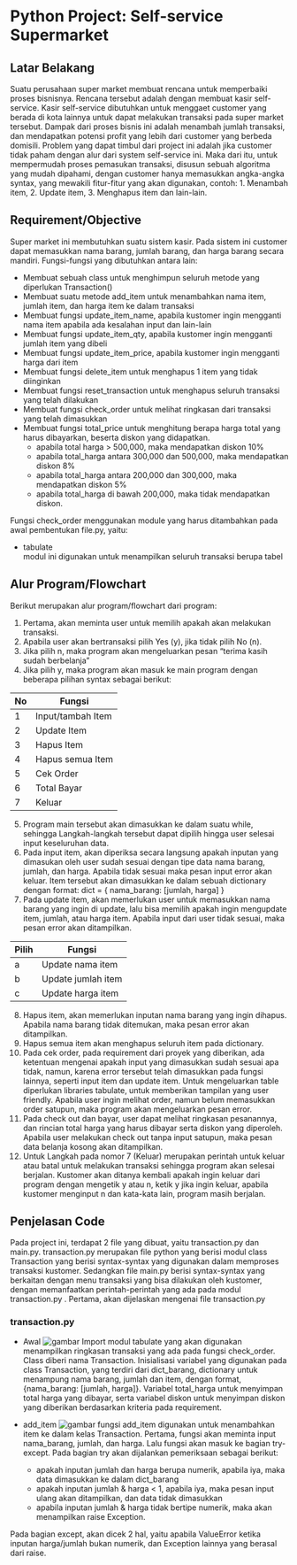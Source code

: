 # Python Project: Self-service Supermarket

## Latar Belakang
Suatu perusahaan super market membuat rencana untuk memperbaiki proses bisnisnya. Rencana tersebut adalah dengan membuat kasir self-service. Kasir self-service dibutuhkan untuk menggaet customer yang berada di kota lainnya untuk dapat melakukan transaksi pada super market tersebut. Dampak dari proses bisnis ini adalah menambah jumlah transaksi, dan mendapatkan potensi profit yang lebih dari customer yang berbeda domisili. 
Problem yang dapat timbul dari project ini adalah jika customer tidak paham dengan alur dari system self-service ini. Maka dari itu, untuk mempermudah proses pemasukan transaksi, disusun sebuah algoritma yang mudah dipahami, dengan customer hanya memasukkan angka-angka syntax, yang mewakili fitur-fitur yang akan digunakan, contoh: 1. Menambah item, 2. Update item, 3. Menghapus item dan lain-lain. 

## Requirement/Objective
Super market ini membutuhkan suatu sistem kasir. Pada sistem ini customer dapat memasukkan nama barang, jumlah barang, dan harga barang secara mandiri. Fungsi-fungsi yang dibutuhkan antara lain:
- Membuat sebuah class untuk menghimpun seluruh metode yang diperlukan Transaction()
- Membuat suatu metode add_item untuk menambahkan nama item, jumlah item, dan harga item ke dalam transaksi
- Membuat fungsi update_item_name, apabila kustomer ingin mengganti nama item apabila ada kesalahan input dan lain-lain
- Membuat fungsi update_item_qty, apabila kustomer ingin mengganti jumlah item yang dibeli
- Membuat fungsi update_item_price, apabila kustomer ingin mengganti harga dari item
- Membuat fungsi delete_item untuk menghapus 1 item yang tidak diinginkan
- Membuat fungsi reset_transaction untuk menghapus seluruh transaksi yang telah dilakukan
- Membuat fungsi check_order untuk melihat ringkasan dari transaksi yang telah dimasukkan
- Membuat fungsi total_price untuk menghitung berapa harga total yang harus dibayarkan, beserta diskon yang didapatkan.
  - apabila total harga > 500,000, maka mendapatkan diskon 10%
  - apabila total_harga antara 300,000 dan 500,000, maka mendapatkan diskon 8%
  - apabila total_harga antara 200,000 dan 300,000, maka mendapatkan diskon 5%
  - apabila total_harga di bawah 200,000, maka tidak mendapatkan diskon.

Fungsi check_order menggunakan module yang harus ditambahkan pada awal pembentukan file.py, yaitu:
- tabulate \
  modul ini digunakan untuk menampilkan seluruh transaksi berupa tabel

## Alur Program/Flowchart
Berikut merupakan alur program/flowchart dari program:
1.	Pertama, akan meminta user untuk memilih apakah akan melakukan transaksi.
2.	Apabila user akan bertransaksi pilih Yes (y), jika tidak pilih No (n).
3.	Jika pilih n, maka program akan mengeluarkan pesan “terima kasih sudah berbelanja”
4.	Jika pilih y, maka program akan masuk ke main program dengan beberapa pilihan syntax sebagai berikut:


No  | Fungsi
--- | ------------------
1   | Input/tambah Item
2   | Update Item
3   | Hapus Item
4   | Hapus semua Item
5   | Cek Order
6   | Total Bayar
7   | Keluar


5.	Program main tersebut akan dimasukkan ke dalam suatu while, sehingga Langkah-langkah tersebut dapat dipilih hingga user selesai input keseluruhan data.
6.	Pada input item, akan diperiksa secara langsung apakah inputan yang dimasukan oleh user sudah sesuai dengan tipe data nama barang, jumlah, dan harga. Apabila tidak sesuai maka pesan input error akan keluar. Item tersebut akan dimasukkan ke dalam sebuah dictionary dengan format: dict = { nama_barang: [jumlah, harga] }
7.	Pada update item, akan memerlukan user untuk memasukkan nama barang yang ingin di update, lalu bisa memilih apakah ingin mengupdate item, jumlah, atau harga item. Apabila input dari user tidak sesuai, maka pesan error akan ditampilkan.


Pilih  | Fungsi
------ | ------------------
a      | Update nama item
b      | Update jumlah item
c      | Update harga item


8.	Hapus item, akan memerlukan inputan nama barang yang ingin dihapus. Apabila nama barang tidak ditemukan, maka pesan error akan ditampilkan.
9.	Hapus semua item akan menghapus seluruh item pada dictionary.
10.	Pada cek order, pada requirement dari proyek yang diberikan, ada ketentuan mengenai apakah input yang dimasukkan sudah sesuai apa tidak, namun, karena error tersebut telah dimasukkan pada fungsi lainnya, seperti input item dan update item. Untuk mengeluarkan table diperlukan libraries tabulate, untuk memberikan tampilan yang user friendly. Apabila user ingin melihat order, namun belum memasukkan order satupun, maka program akan mengeluarkan pesan error. 
11.	Pada check out dan bayar, user dapat melihat ringkasan pesanannya, dan rincian total harga yang harus dibayar serta diskon yang diperoleh. Apabila user melakukan check out tanpa input satupun, maka pesan data belanja kosong akan ditampilkan.
12.	Untuk Langkah pada nomor 7 (Keluar) merupakan perintah untuk keluar atau batal untuk melakukan transaksi sehingga program akan selesai berjalan. Kustomer akan ditanya kembali apakah ingin keluar dari program dengan mengetik y atau n, ketik y jika ingin keluar, apabila kustomer menginput n dan kata-kata lain, program masih berjalan. 


## Penjelasan Code
Pada project ini, terdapat 2 file yang dibuat, yaitu transaction.py dan main.py. transaction.py merupakan file python yang berisi modul class Transaction yang berisi syntax-syntax yang digunakan dalam memproses transaksi kustomer. Sedangkan file main.py berisi syntax-syntax yang berkaitan dengan menu transaksi yang bisa dilakukan oleh kustomer, dengan memanfaatkan perintah-perintah yang ada pada modul transaction.py . Pertama, akan dijelaskan mengenai file transaction.py

### transaction.py
- Awal
![gambar](https://user-images.githubusercontent.com/31236670/231508538-0cf681ca-5f69-40c4-81f2-c94045941e3b.png)
Import modul tabulate yang akan digunakan menampilkan ringkasan transaksi yang ada pada fungsi check_order. Class diberi nama Transaction. Inisialisasi variabel yang digunakan pada class Transaction, yang terdiri dari dict_barang, dictionary untuk menampung nama barang, jumlah dan item, dengan format, {nama_barang: [jumlah, harga]}. Variabel total_harga untuk menyimpan total harga yang dibayar, serta variabel diskon untuk menyimpan diskon yang diberikan berdasarkan kriteria pada requirement.

- add_item
![gambar](https://user-images.githubusercontent.com/31236670/231505322-caffbbcd-3c69-4e32-a052-20833657f0ac.png)
fungsi add_item digunakan untuk menambahkan item ke dalam kelas Transaction. Pertama, fungsi akan meminta input nama_barang, jumlah, dan harga. Lalu fungsi akan masuk ke bagian try-except. Pada bagian try akan dijalankan pemeriksaan sebagai berikut:
  * apakah inputan jumlah dan harga berupa numerik, apabila iya, maka data dimasukkan ke dalam dict_barang
  * apakah inputan jumlah & harga < 1, apabila iya, maka pesan input ulang akan ditampilkan, dan data tidak dimasukkan
  * apabila inputan jumlah & harga tidak bertipe numerik, maka akan menampilkan raise Exception.
  
 Pada bagian except, akan dicek 2 hal, yaitu apabila ValueError ketika inputan harga/jumlah bukan numerik, dan Exception lainnya yang berasal dari raise. 





